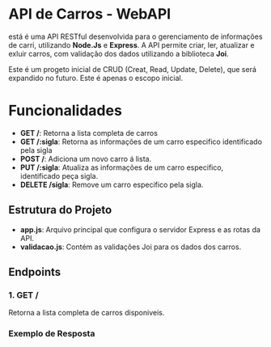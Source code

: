 # API de Carros - WebAPI

está é uma API RESTful desenvolvida para o gerenciamento de informações de carri, utilizando **Node.Js** e **Express**. A API permite criar, ler, atualizar e exluir carros, com validação dos dados utilizando a biblioteca **Joi**.

Este é um progeto inicial de CRUD (Creat, Read, Update, Delete), que será expandido no futuro. Este é apenas o escopo inicial.

# Funcionalidades

- **GET /**: Retorna a lista completa de carros
- **GET /:sigla**: Retorna as informações de um carro especifico identificado pela sigla
- **POST /**: Adiciona um novo carro á lista.
- **PUT /:sigla**: Atualiza as informações de um carro especifico, identificado peça sigla.
- **DELETE /sigla**: Remove um carro especifico pela sigla.

## Estrutura do Projeto

- **app.js**: Arquivo principal que configura o servidor Express e as rotas da API.
- **validacao.js**: Contém as validações Joi para os dados dos carros.

## Endpoints

### 1. **GET /**

Retorna a lista completa de carros disponiveis.

### Exemplo de Resposta


